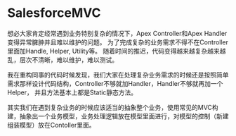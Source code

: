 # SalesforceMVC

想必大家肯定经常遇到业务特别复杂的情况下，Apex Controller和Apex Handler变得异常臃肿并且难以维护的问题。
为了完成复杂的业务需求不得不在Controller里面加Handle, Helper, Utility等。
随着时间的推迟，代码变得越来越复杂越来越乱，层次不清晰，难以维护，难以测试。

我在重构同事的代码时候发现，我们大家在处理复杂业务需求的时候还是按照简单需求那样设计代码结构，Controller不够就加Handler，Handler不够就再加一个Helper，
并且方法基本上都是Static静态方法。

其实我们在遇到复杂业务的时候应该适当的抽象整个业务，使用常见的MVC构建，抽象出一个业务模型，业务处理逻辑放在模型里面进行，对模型的控制（新建组装模型）放在Contoller里面。
